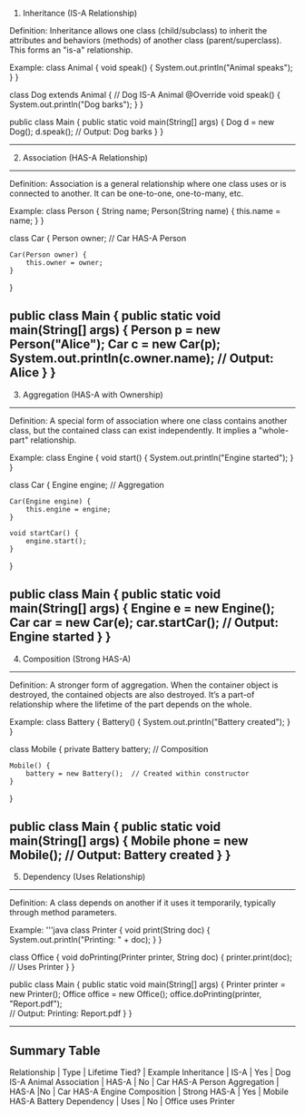 
1. Inheritance (IS-A Relationship)

Definition:
Inheritance allows one class (child/subclass) to inherit the attributes and behaviors (methods) of another class (parent/superclass). This forms an "is-a" relationship.

Example:
class Animal {
    void speak() {
        System.out.println("Animal speaks");
    }
}

class Dog extends Animal { // Dog IS-A Animal
    @Override
    void speak() {
        System.out.println("Dog barks");
    }
}

public class Main {
    public static void main(String[] args) {
        Dog d = new Dog();
        d.speak();  // Output: Dog barks
    }
}

------------------------------------------------------------
2. Association (HAS-A Relationship)
-----------------------------------------------------------
Definition:
Association is a general relationship where one class uses or is connected to another. It can be one-to-one, one-to-many, etc.

Example:
class Person {
    String name;
    Person(String name) {
        this.name = name;
    }
}

class Car {
    Person owner;  // Car HAS-A Person

    Car(Person owner) {
        this.owner = owner;
    }
}

public class Main {
    public static void main(String[] args) {
        Person p = new Person("Alice");
        Car c = new Car(p);
        System.out.println(c.owner.name);  // Output: Alice
    }
}
---------------------------------------------------------------------
3. Aggregation (HAS-A with Ownership)
----------------------------------------------------------------------
Definition:
A special form of association where one class contains another class, but the contained class can exist independently. It implies a "whole-part" relationship.

Example:
class Engine {
    void start() {
        System.out.println("Engine started");
    }
}

class Car {
    Engine engine;  // Aggregation

    Car(Engine engine) {
        this.engine = engine;
    }

    void startCar() {
        engine.start();
    }
}

public class Main {
    public static void main(String[] args) {
        Engine e = new Engine();
        Car car = new Car(e);
        car.startCar();  // Output: Engine started
    }
}
------------------------------------------------------------------------
4. Composition (Strong HAS-A)
------------------------------------------------------------------------
Definition:
A stronger form of aggregation. When the container object is destroyed, the contained objects are also destroyed. It’s a part-of relationship where the lifetime of the part depends on the whole.

Example:
class Battery {
    Battery() {
        System.out.println("Battery created");
    }
}

class Mobile {
    private Battery battery;  // Composition

    Mobile() {
        battery = new Battery();  // Created within constructor
    }
}

public class Main {
    public static void main(String[] args) {
        Mobile phone = new Mobile();
        // Output: Battery created
    }
}
--------------------------------------------------------------------------
5. Dependency (Uses Relationship)
--------------------------------------------------------------------------
Definition:
A class depends on another if it uses it temporarily, typically through method parameters.

Example:
'''java
class Printer {
    void print(String doc) {
        System.out.println("Printing: " + doc);
    }
}

class Office {
    void doPrinting(Printer printer, String doc) {
        printer.print(doc);  // Uses Printer
    }
}

public class Main {
    public static void main(String[] args) {
        Printer printer = new Printer();
        Office office = new Office();
        office.doPrinting(printer, "Report.pdf");  
        // Output: Printing: Report.pdf
    }
}


-------------------------------------------------------------
Summary Table
-------------------------------------------------------------------

Relationship  |	Type          |	Lifetime Tied? |	Example
Inheritance   |	IS-A          |	Yes            |   Dog IS-A Animal
Association   |	HAS-A         |	No             |	Car HAS-A Person
Aggregation   |	HAS-A         |No              |	Car HAS-A Engine
Composition   |	Strong HAS-A  |	Yes            |  	Mobile HAS-A Battery
Dependency    |	Uses          |	No             |	Office uses Printer







